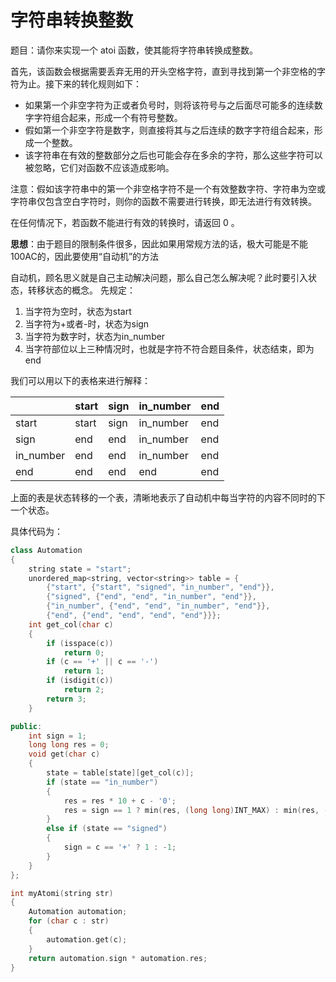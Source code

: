 # 字符串转换整数

题目：请你来实现一个 atoi 函数，使其能将字符串转换成整数。

首先，该函数会根据需要丢弃无用的开头空格字符，直到寻找到第一个非空格的字符为止。接下来的转化规则如下：

- 如果第一个非空字符为正或者负号时，则将该符号与之后面尽可能多的连续数字字符组合起来，形成一个有符号整数。
- 假如第一个非空字符是数字，则直接将其与之后连续的数字字符组合起来，形成一个整数。
- 该字符串在有效的整数部分之后也可能会存在多余的字符，那么这些字符可以被忽略，它们对函数不应该造成影响。

注意：假如该字符串中的第一个非空格字符不是一个有效整数字符、字符串为空或字符串仅包含空白字符时，则你的函数不需要进行转换，即无法进行有效转换。

在任何情况下，若函数不能进行有效的转换时，请返回 0 。

**思想**：由于题目的限制条件很多，因此如果用常规方法的话，极大可能是不能100AC的，因此要使用“自动机”的方法

自动机，顾名思义就是自己主动解决问题，那么自己怎么解决呢？此时要引入状态，转移状态的概念。
先规定：

1. 当字符为空时，状态为start
2. 当字符为+或者-时，状态为sign
3. 当字符为数字时，状态为in_number
4. 当字符部位以上三种情况时，也就是字符不符合题目条件，状态结束，即为end

我们可以用以下的表格来进行解释：

|         |start|sign|in_number|end|
|---------|-----|----|---------|---|
|start    |start|sign|in_number|end|
|sign     |end  |end |in_number|end|
|in_number|end  |end |in_number|end|
|end      |end  |end |end      |end|

上面的表是状态转移的一个表，清晰地表示了自动机中每当字符的内容不同时的下一个状态。

具体代码为：

```c++
class Automation
{
    string state = "start";
    unordered_map<string, vector<string>> table = {
        {"start", {"start", "signed", "in_number", "end"}},
        {"signed", {"end", "end", "in_number", "end"}},
        {"in_number", {"end", "end", "in_number", "end"}},
        {"end", {"end", "end", "end", "end"}}};
    int get_col(char c)
    {
        if (isspace(c))
            return 0;
        if (c == '+' || c == '-')
            return 1;
        if (isdigit(c))
            return 2;
        return 3;
    }

public:
    int sign = 1;
    long long res = 0;
    void get(char c)
    {
        state = table[state][get_col(c)];
        if (state == "in_number")
        {
            res = res * 10 + c - '0';
            res = sign == 1 ? min(res, (long long)INT_MAX) : min(res, -(long long)INT_MIN);
        }
        else if (state == "signed")
        {
            sign = c == '+' ? 1 : -1;
        }
    }
};

int myAtomi(string str)
{
    Automation automation;
    for (char c : str)
    {
        automation.get(c);
    }
    return automation.sign * automation.res;
}
```
